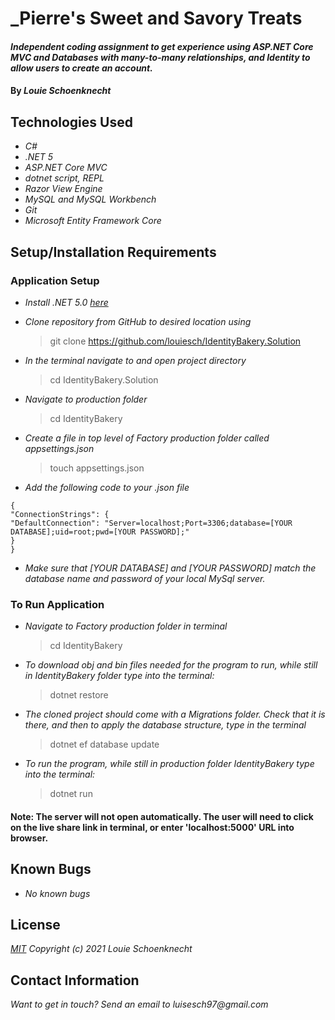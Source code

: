 # _Pierre's Sweet and Savory Treats

#### _Independent coding assignment to get experience using ASP.NET Core MVC and Databases with many-to-many relationships, and Identity to allow users to create an account._

#### By _**Louie Schoenknecht**_

## Technologies Used

* _C#_
* _.NET 5_
* _ASP.NET Core MVC_
* _dotnet script, REPL_
* _Razor View Engine_
* _MySQL and MySQL Workbench_
* _Git_
* _Microsoft Entity Framework Core_


## Setup/Installation Requirements

### Application Setup
* _Install .NET 5.0 [here](https://dotnet.microsoft.com/download/dotnet/5.0)_

* _Clone repository from GitHub to desired location using_
  > git clone https://github.com/louiesch/IdentityBakery.Solution
* _In the terminal navigate to and open project directory_
  > cd IdentityBakery.Solution
* _Navigate to production folder_
  > cd IdentityBakery
* _Create a file in top level of Factory production folder called appsettings.json_
  > touch appsettings.json
* _Add the following code to your .json file_
```
{
"ConnectionStrings": {
"DefaultConnection": "Server=localhost;Port=3306;database=[YOUR DATABASE];uid=root;pwd=[YOUR PASSWORD];"
}
}
```
* _Make sure that [YOUR DATABASE] and [YOUR PASSWORD] match the database name and password of your local MySql server._


### To Run Application

* _Navigate to Factory production folder in terminal_
  > cd IdentityBakery

* _To download obj and bin files needed for the program to run, while still in IdentityBakery folder type into the terminal:_
  >dotnet restore

* _The cloned project should come with a Migrations folder. Check that it is there, and then to apply the database structure, type in the terminal_
  >dotnet ef database update

* _To run the program, while still in production folder IdentityBakery type into the terminal:_
  >dotnet run


#### Note: The server will not open automatically. The user will need to click on the live share link in terminal, or enter 'localhost:5000' URL into browser.


## Known Bugs

* _No known bugs_

## License

_[MIT](https://choosealicense.com/licenses/mit/) Copyright (c) 2021 Louie Schoenknecht_


## Contact Information

_Want to get in touch? Send an email to luisesch97@gmail.com_